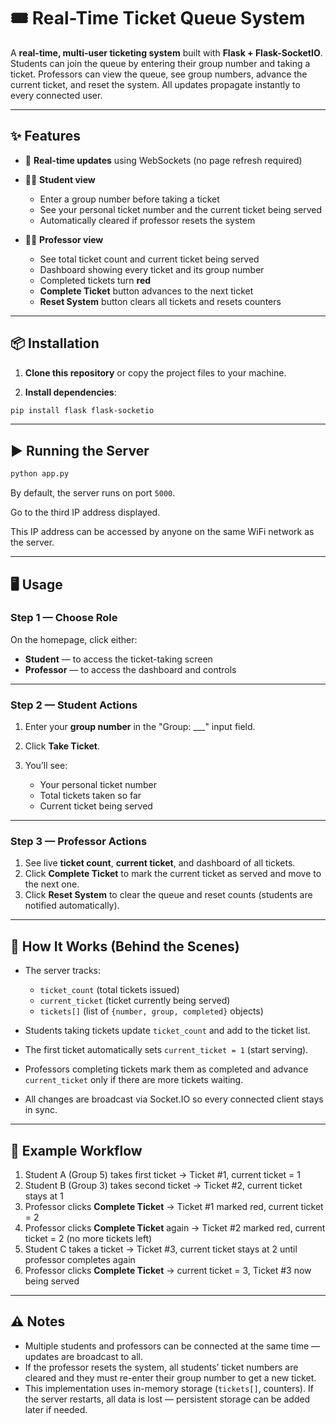 # 🎟️ Real-Time Ticket Queue System

A **real-time, multi-user ticketing system** built with **Flask + Flask-SocketIO**.
Students can join the queue by entering their group number and taking a ticket. Professors can view the queue, see group numbers, advance the current ticket, and reset the system. All updates propagate instantly to every connected user.

---

## ✨ Features

* 🔄 **Real-time updates** using WebSockets (no page refresh required)
* 🧑‍🎓 **Student view**

  * Enter a group number before taking a ticket
  * See your personal ticket number and the current ticket being served
  * Automatically cleared if professor resets the system
* 👩‍🏫 **Professor view**

  * See total ticket count and current ticket being served
  * Dashboard showing every ticket and its group number
  * Completed tickets turn **red**
  * **Complete Ticket** button advances to the next ticket
  * **Reset System** button clears all tickets and resets counters

---

## 📦 Installation

1. **Clone this repository** or copy the project files to your machine.

2. **Install dependencies**:

```bash
pip install flask flask-socketio
```

---

## ▶️ Running the Server

```bash
python app.py
```

By default, the server runs on port `5000`.

Go to the third IP address displayed. 

This IP address can be accessed by anyone on the same WiFi network as the server.

---

## 🖥️ Usage

### Step 1 — Choose Role

On the homepage, click either:

* **Student** — to access the ticket-taking screen
* **Professor** — to access the dashboard and controls

---

### Step 2 — Student Actions

1. Enter your **group number** in the "Group: \_\_\_" input field.
2. Click **Take Ticket**.
3. You’ll see:

   * Your personal ticket number
   * Total tickets taken so far
   * Current ticket being served

---

### Step 3 — Professor Actions

1. See live **ticket count**, **current ticket**, and dashboard of all tickets.
2. Click **Complete Ticket** to mark the current ticket as served and move to the next one.
3. Click **Reset System** to clear the queue and reset counts (students are notified automatically).

---

## 🔄 How It Works (Behind the Scenes)

* The server tracks:

  * `ticket_count` (total tickets issued)
  * `current_ticket` (ticket currently being served)
  * `tickets[]` (list of `{number, group, completed}` objects)
* Students taking tickets update `ticket_count` and add to the ticket list.
* The first ticket automatically sets `current_ticket = 1` (start serving).
* Professors completing tickets mark them as completed and advance `current_ticket` only if there are more tickets waiting.
* All changes are broadcast via Socket.IO so every connected client stays in sync.

---

## 🧪 Example Workflow

1. Student A (Group 5) takes first ticket → Ticket #1, current ticket = 1
2. Student B (Group 3) takes second ticket → Ticket #2, current ticket stays at 1
3. Professor clicks **Complete Ticket** → Ticket #1 marked red, current ticket = 2
4. Professor clicks **Complete Ticket** again → Ticket #2 marked red, current ticket = 2 (no more tickets left)
5. Student C takes a ticket → Ticket #3, current ticket stays at 2 until professor completes again
6. Professor clicks **Complete Ticket** → current ticket = 3, Ticket #3 now being served

---

## ⚠️ Notes

* Multiple students and professors can be connected at the same time — updates are broadcast to all.
* If the professor resets the system, all students’ ticket numbers are cleared and they must re-enter their group number to get a new ticket.
* This implementation uses in-memory storage (`tickets[]`, counters). If the server restarts, all data is lost — persistent storage can be added later if needed.


